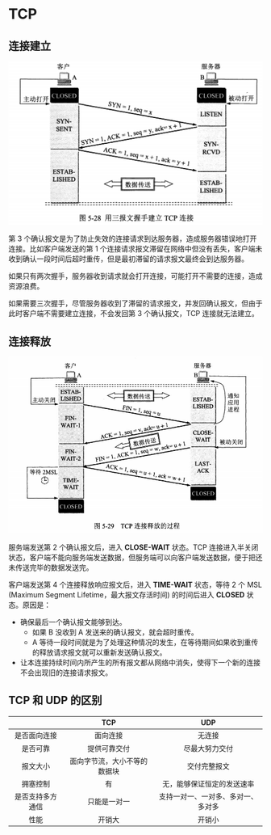 # TCP

## 连接建立

![](assets/three-handshake.png)

第 3 个确认报文是为了防止失效的连接请求到达服务器，造成服务器错误地打开连接。比如客户端发送的第 1 个连接请求报文滞留在网络中但没有丢失，客户端未收到确认一段时间后超时重传，但是最初滞留的请求报文最终会到达服务器。

如果只有两次握手，服务器收到请求就会打开连接，可能打开不需要的连接，造成资源浪费。

如果需要三次握手，尽管服务器收到了滞留的请求报文，并发回确认报文，但由于此时客户端不需要建立连接，不会发回第 3 个确认报文，TCP 连接就无法建立。

## 连接释放

![](assets/four-wave.png)

服务端发送第 2 个确认报文后，进入 **CLOSE-WAIT** 状态。TCP 连接进入半关闭状态，客户端不能向服务端发送数据，但服务端可以向客户端发送数据，便于把还未传送完毕的数据发送完。

客户端发送第 4 个连接释放响应报文后，进入 **TIME-WAIT** 状态，等待 2 个 MSL (Maximum Segment Lifetime，最大报文存活时间) 的时间后进入 **CLOSED** 状态。原因是：

- 确保最后一个确认报文能够到达。
  - 如果 B 没收到 A 发送来的确认报文，就会超时重传。
  - A 等待一段时间就是为了处理这种情况的发生，在等待期间如果收到重传的释放请求报文就可以重新发送确认报文。
- 让本连接持续时间内所产生的所有报文都从网络中消失，使得下一个新的连接不会出现旧的连接请求报文。

## TCP 和 UDP 的区别

|                  |             TCP              |                UDP                 |
| :--------------: | :--------------------------: | :--------------------------------: |
|   是否面向连接   |           面向连接           |               无连接               |
|     是否可靠     |         提供可靠交付         |           尽最大努力交付           |
|     报文大小     | 面向字节流，大小不等的数据块 |            交付完整报文            |
|     拥塞控制     |              有              |     无，能够保证恒定的发送速率     |
| 是否支持多方通信 |         只能是一对一         | 支持一对一、一对多、多对一、多对多 |
|       性能       |            开销大            |               开销小               |
